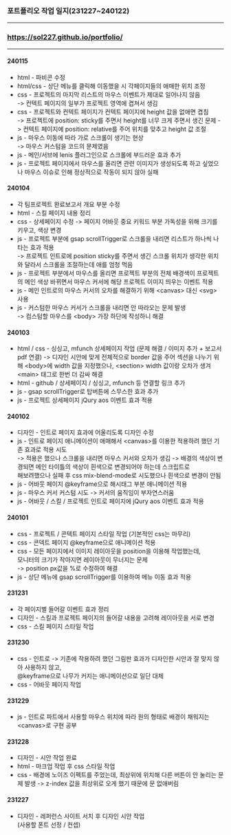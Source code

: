 ### 포트폴리오 작업 일지(231227~240122)

---

### https://sol227.github.io/portfolio/

---

#### 240115

- html - 파비콘 수정
- html/css - 상단 메뉴를 클릭해 이동했을 시 각페이지들의 애매한 위치 조정
- css - 프로젝트의 마지막 리스트의 마우스 이벤트가 제대로 일어나지 않음  
  -&gt; 컨텍트 페이지의 일부가 프로젝트 영역에 겹쳐서 생김
- css - 프로젝트와 컨텍트 페이지가 컨텍트 페이지에 height 값을 없애면 겹침  
  -&gt; 프로젝트에 position: sticky를 주면서 height를 너무 크게 주면서 생긴 문제
  -&gt; 컨텍트 페이지에 position: relative를 주어 위치를 맞추고 height 값 조절
- js - 마우스 이동에 따라 가로 스크롤이 생기는 현상  
  -&gt; 마우스 커스텀을 코드의 문제였음
- js - 메인/서브에 lenis 플러그인으로 스크롤에 부드러운 효과 추가
- js - 프로젝트 페이지에서 마우스를 올리면 관련 이미지가 생성되도록 하고 싶었으나 마우스 이슈로 인해 정상적으로 작동이 되지 않아 실패

#### 240104

- 각 팀프로젝트 완료보고서 개요 부분 수정
- html - 스킬 페이지 내용 정리
- css - 상세페이지 수정 -&gt; 페이지 어바웃 중요 키워드 부분 가독성을 위해 크기를 키우고, 색상 변경
- js - 프로젝트 부분에 gsap scrollTrigger로 스크롤을 내리면 리스트가 하나씩 나타는 효과 적용  
  -&gt; 프로젝트 인트로에 position sticky를 주면서 생긴 스크롤 위치가 생각한 위치와 달라서 스크롤을 조절하는데 애를 엄청 먹음
- js - 프로젝트 부분에서 마우스를 올리면 프로젝트 부분의 전체 배경색이 프로젝트의 메인 색상 바뀌면서 마우스 커서에 해당 프로젝트 이미지 띄우는 이벤트 적용
- js - 메인 인트로의 마우스 커서의 오차를 해결하기 위해 &lt;canvas&gt; 대신 &lt;svg&gt; 사용
- js - 커스텀한 마우스 커서가 스크롤을 내리면 안 따라오는 문제 발생  
  -&gt; 컴스텀할 마우스를 &lt;body&gt; 가장 하단에 작성하니 해결

#### 240103

- html / css - 싱싱고, mfunch 상세페이지 작업 (문제 해결 / 이미지 추가 + 보고서 pdf 연결)
  -&gt; 디자인 시안에 맞게 전체적으로 border 값을 주어 섹션을 나누기 위해 &lt;body&gt;에 width 값을 지정했으나,
  &lt;section&gt; width 값이랑 오차가 생겨 &lt;main&gt; 태그로 한번 더 감싸 해결
- html - github / 상세페이지 / 싱싱고, mfunch 등 연결할 링크 추가
- js - gsap scrollTrigger로 탑버튼에 스무스한 효과 추가
- js - 프로젝트 상세페이지 jQury aos 이벤트 효과 적용

#### 240102

- 디자인 - 인트로 페이지 효과에 어울리도록 디자인 수정
- js - 인트로 페이지 애니메이션이 애매해서 &lt;canvas&gt;를 이용한 적용하려 했던 기존 효과로 적용 시도  
  -&gt; 적용은 했으나 스크롤을 내리면 마우스 커서와 오차가 생김
  -&gt; 배경의 색상이 변경되면 메인 타이틀의 색상이 흰색으로 변경되어야 하는데 스크립트로  
  해보려했으나 실패 후 css mix-blend-mode로 시도했으나 흰색으로 변경이 안됨
- js - 어바웃 페이지 @keyframe으로 해시태그 부분 애니메이션 적용
- js - 마우스 커서 커스텀 시도 -&gt; 커서의 움직임이 부자연스러움
- js - 어바웃 / 스킬 / 프로젝트 인트로 페이지에 jQury aos 이벤트 효과 적용

#### 240101

- css - 프로젝트 / 콘텍트 페이지 스타일 작업 (기본적인 css는 마무리)
- css - 콘덱트 페이지 @keyframe으로 애니메이션 적용
- css - 모든 페이지에서 이미지 레이아웃을 position을 이용해 작업했는데,  
  모니터의 크기가 작아지면 레이아웃이 무너지는 문제  
   -&gt; position px값을 %로 수정하여 해결
- js - 상단 메뉴에 gsap scrollTrigger를 이용하여 메뉴 이동 효과 적용

#### 231231

- 각 페이지별 들어갈 이벤트 효과 정리
- 디자인 - 스킬과 프로젝트 페이지의 들어갈 내용을 고려해 레이아웃을 서로 변경
- css - 스킬 페이지 스타일 작업

#### 231230

- css - 인트로
  -&gt; 기존에 작용하려 했던 그림판 효과가 디자인한 시안과 잘 맞지 않아 사용하지 않고,  
  @keyframe으로 나무가 커지는 애니메이션으로 일단 대체
- css - 어바웃 페이지 작업

#### 231229

- js - 인트로 파트에서 사용할 마우스 위치에 따라 원의 형태로 배경이 채워지는 &lt;canvas&gt;로 구현 공부

#### 231228

- 디자인 - 시안 작업 완료
- html - 마크업 작업 후 css 스타일 작업
- css - 배경에 노이즈 이펙트를 주었는데, 최상위에 위치해 다른 버튼이 안 눌리는 문제 발생
  -&gt; z-index 값을 최상위로 오게 했기 때문에 문 없애버림

#### 231227

- 디자인 - 레퍼런스 사이트 서치 후 디자인 시안 작업  
  (사용할 폰트 선정 / 컨셉)
